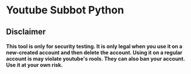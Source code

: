 # Youtube Subbot Python
## Disclaimer
#### This tool is only for security testing. It is only legal when you use it on a new-created account and then delete the account. Using it on a regular account is may violate youtube's rools. They can also ban your account. Use it at your own risk.  